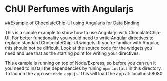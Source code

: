 ChUI Perfumes with Angularjs
============================

##Example of ChocolateChip-UI using Angularjs for Data Binding

This is a simple example to show how to use Angularjs with ChocolateChip-UI. For better functionality you would need to write Angular directives to replace standard ChocolateChip-UI widgets. If you're familiar with Angular, this should not be difficult. Look at the source code for the widgets you need and use that as the starting point for writing your directives.

This example is running on top of Node/Express, so before you can run it you need to install the dependencies by runing `npm install` in this directory. To launch the app use: `node app.js`. This will load the app at: localhost:8080